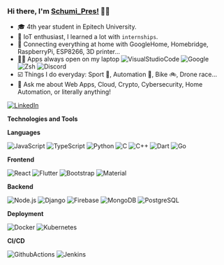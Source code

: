 ### Hi there, I'm [Schumi_Pres!](https://github.com/Schumi-Pres) 👋🏽


-   🎓 4th year student in Epitech University.
-   🚨 IoT enthusiast, I learned a lot with `internships`.
-   🏡 Connecting everything at home with GoogleHome, Homebridge, RaspberryPi, ESP8266, 3D printer...
-   👨‍💻 Apps always open on my laptop ![VisualStudioCode](https://img.shields.io/badge/-VSCode-000000?style=flat&logo=visual-studio-code) ![Google](https://img.shields.io/badge/-Google-000000?style=flat&logo=google) ![Zsh](https://img.shields.io/badge/-Zsh-000000?style=flat&logo=gnu-bash) ![Discord](https://img.shields.io/badge/-Discord-000000?style=flat&logo=discord)
-   ☑️ Things I do everyday: Sport 🏀, Automation 🤖, Bike 🚲, Drone race...
-   📨 Ask me about Web Apps, Cloud, Crypto, Cybersecurity, Home Automation, or literally anything!

[![LinkedIn](https://img.shields.io/badge/-LinkedIn-0077B5?style=for-the-badge&logo=linkedin)](https://www.linkedin.com/in/mattis-litot-181317198/)

**Technologies and Tools**

**Languages**

![JavaScript](https://img.shields.io/badge/-JavaScript-000000?style=flat&logo=javascript)
![TypeScript](https://img.shields.io/badge/-TypeScript-000000?style=flat&logo=typescript)
![Python](https://img.shields.io/badge/-Python-000000?style=flat&logo=python)
![C](https://img.shields.io/badge/-C-000000?style=flat&logo=C)
![C++](https://img.shields.io/badge/-C++-000000?style=flat&logo=C++)
![Dart](https://img.shields.io/badge/-DART-000000?style=flat&logo=DART)
![Go](https://img.shields.io/badge/-Go-000000?style=flat&logo=Go)

**Frontend**

![React](https://img.shields.io/badge/-React-000000?style=flat&logo=react)
![Flutter](https://img.shields.io/badge/-FLUTTER-000000?style=flat&logo=FLUTTER)
![Bootstrap](https://img.shields.io/badge/-Bootstrap-000000?style=flat&logo=bootstrap)
![Material](https://img.shields.io/badge/-Material-000000?style=flat&logo=material-ui)

**Backend**

![Node.js](https://img.shields.io/badge/-Node.js-000000?style=flat&logo=node.js)
![Django](https://img.shields.io/badge/-Django-000000?style=flat&logo=django)
![Firebase](https://img.shields.io/badge/-Firebase-000000?style=flat&logo=firebase)
![MongoDB](https://img.shields.io/badge/-Mongodb-000000?style=flat&logo=mongodb)
![PostgreSQL](https://img.shields.io/badge/-Postgresql-000000?style=flat&logo=postgresql)

**Deployment**

![Docker](https://img.shields.io/badge/-Docker-000000?style=flat&logo=docker)
![Kubernetes](https://img.shields.io/badge/-Kubernetes-000000?style=flat&logo=kubernetes)

**CI/CD**

![GithubActions](https://img.shields.io/badge/-Github%20Actions-000000?style=flat&logo=github-actions)
![Jenkins](https://img.shields.io/badge/-Jenkins-000000?style=flat&logo=jenkins)


